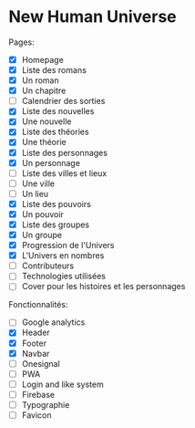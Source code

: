 # New Human Universe

Pages:
- [X] Homepage
- [X] Liste des romans
- [X] Un roman
- [X] Un chapitre
- [ ] Calendrier des sorties
- [X] Liste des nouvelles
- [X] Une nouvelle
- [X] Liste des théories
- [X] Une théorie
- [X] Liste des personnages
- [X] Un personnage
- [ ] Liste des villes et lieux
- [ ] Une ville
- [ ] Un lieu
- [X] Liste des pouvoirs
- [X] Un pouvoir
- [X] Liste des groupes
- [X] Un groupe
- [X] Progression de l'Univers
- [X] L'Univers en nombres
- [ ] Contributeurs
- [ ] Technologies utilisées
- [ ] Cover pour les histoires et les personnages

Fonctionnalités:
- [ ] Google analytics
- [X] Header
- [X] Footer
- [X] Navbar
- [ ] Onesignal
- [ ] PWA
- [ ] Login and like system
- [ ] Firebase
- [ ] Typographie
- [ ] Favicon
